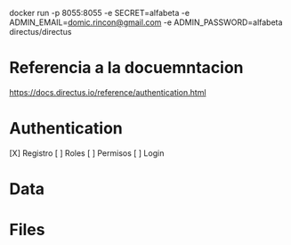 docker run -p 8055:8055 -e SECRET=alfabeta -e ADMIN_EMAIL=domic.rincon@gmail.com -e ADMIN_PASSWORD=alfabeta directus/directus

# Referencia a la docuemntacion
https://docs.directus.io/reference/authentication.html

# Authentication
[X] Registro
[ ] Roles
[ ] Permisos
[ ] Login

# Data

# Files

